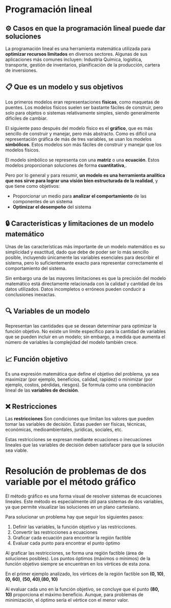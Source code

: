 # Programación lineal

## ⚙️ Casos en que la programación lineal puede dar soluciones

La programación lineal es una herramienta matemática utilizada para **optimizar recursos limitados** en diversos sectores. Algunas de sus aplicaciones más comunes incluyen: Industria Química, logística, transporte, gestión de inventarios, planificación de la producción, cartera de inversiones.

## 📋 Que es un modelo y sus objetivos

Los primeros modelos eran representaciones **físicas**, como maquetas de puentes. Los modelos físicos suelen ser bastante fáciles de construir, pero solo para objetos o sistemas relativamente simples, siendo generalmente difíciles de cambiar.

El siguiente paso después del modelo físico es el **gráfico**, que es más sencillo de construir y manejar, pero más abstracto. Como es difícil una representación gráfica de más de tres variables, se usan los modelos **simbólicos**. Estos modelos son más fáciles de construir y manejar que los modelos físicos.

El modelo simbólico se representa con una **matriz** o una **ecuación**. Estos modelos proporcionan soluciones de forma **cuantitativa**,.

Pero por lo general y para resumir, **un modelo es una herramienta analítica que nos sirve para lograr una visión bien estructurada de la realidad**, y que tiene como objetivos:

- Proporcionar un medio para **analizar el comportamiento** de las componentes de un sistema
- **Optimizar el desempeño** del sistema

## 🔒 Características y limitaciones de un modelo matemático

Unas de las características más importante de un modelo matemático es su simplicidad y exactitud, dado que debe de poder ser lo más sencillo posible, incluyendo únicamente las variables esenciales para describir el sistema, pero lo suficientemente exacto para representar correctamente el comportamiento del sistema.

Sin embargo una de las mayores limitaciones es que la precisión del modelo matemático está directamente relacionada con la calidad y cantidad de los datos utilizados. Datos incompletos o erróneos pueden conducir a conclusiones inexactas.

## 🔍 Variables de un modelo

Representan las cantidades que se desean determinar para optimizar la función objetivo. No existe un límite específico para la cantidad de variables que se pueden incluir en un modelo; sin embargo, a medida que aumenta el número de variables la complejidad del modelo también crece.

## 📈 Función objetivo

Es una expresión matemática que define el objetivo del problema, ya sea maximizar (por ejemplo, beneficios, calidad, rapidez) o minimizar (por ejemplo, costos, pérdidas, riesgos). Se formula como una combinación lineal de las **variables de decisión**.

## ❌ Restricciones

Las **restricciones** Son condiciones que limitan los valores que pueden tomar las variables de decisión. Estas pueden ser físicas, técnicas, económicas, medioambientales, jurídicas, sociales, etc.

Estas restricciones se expresan mediante ecuaciones o inecuaciones lineales que las variables de decisión deben satisfacer para que la solución sea viable.

# Resolución de problemas de dos variable por el método gráfico

El método gráfico es una forma visual de resolver sistemas de ecuaciones lineales. Este método es especialmente útil para sistemas de dos variables, ya que permite visualizar las soluciones en un plano cartesiano.

Para solucionar un problema hay que seguir los siguientes pasos:

1. Definir las variables, la función objetivo y las restricciones.
2. Convertir las restricciones a ecuaciones
3. Graficar cada ecuación para encontrar la región factible
4. Evaluar cada punto para encontrar el punto óptimo

Al graficar las restricciones, se forma una región factible (área de soluciones posibles). Los puntos óptimos (máximos o mínimos) de la función objetivo siempre se encuentran en los vértices de esta zona.

En el primer ejemplo analizado, los vértices de la región factible son **(0, 10)**, **(0, 60)**, **(50, 40)**,**(80, 10)**

Al evaluar cada uno en la función objetivo, se concluye que el punto **(80, 10)** proporciona el máximo beneficio. Aunque, para problemas de minimización, el óptimo sería el vértice con el menor valor.
